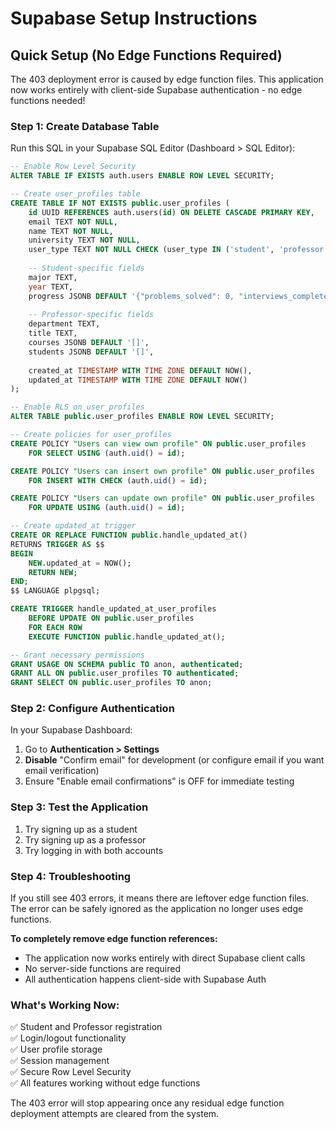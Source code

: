 # Supabase Setup Instructions

## Quick Setup (No Edge Functions Required)

The 403 deployment error is caused by edge function files. This application now works entirely with client-side Supabase authentication - no edge functions needed!

### Step 1: Create Database Table

Run this SQL in your Supabase SQL Editor (Dashboard > SQL Editor):

```sql
-- Enable Row Level Security
ALTER TABLE IF EXISTS auth.users ENABLE ROW LEVEL SECURITY;

-- Create user_profiles table
CREATE TABLE IF NOT EXISTS public.user_profiles (
    id UUID REFERENCES auth.users(id) ON DELETE CASCADE PRIMARY KEY,
    email TEXT NOT NULL,
    name TEXT NOT NULL,
    university TEXT NOT NULL,
    user_type TEXT NOT NULL CHECK (user_type IN ('student', 'professor')),
    
    -- Student-specific fields
    major TEXT,
    year TEXT,
    progress JSONB DEFAULT '{"problems_solved": 0, "interviews_completed": 0, "study_streak": 0}',
    
    -- Professor-specific fields
    department TEXT,
    title TEXT,
    courses JSONB DEFAULT '[]',
    students JSONB DEFAULT '[]',
    
    created_at TIMESTAMP WITH TIME ZONE DEFAULT NOW(),
    updated_at TIMESTAMP WITH TIME ZONE DEFAULT NOW()
);

-- Enable RLS on user_profiles
ALTER TABLE public.user_profiles ENABLE ROW LEVEL SECURITY;

-- Create policies for user_profiles
CREATE POLICY "Users can view own profile" ON public.user_profiles
    FOR SELECT USING (auth.uid() = id);

CREATE POLICY "Users can insert own profile" ON public.user_profiles
    FOR INSERT WITH CHECK (auth.uid() = id);

CREATE POLICY "Users can update own profile" ON public.user_profiles
    FOR UPDATE USING (auth.uid() = id);

-- Create updated_at trigger
CREATE OR REPLACE FUNCTION public.handle_updated_at()
RETURNS TRIGGER AS $$
BEGIN
    NEW.updated_at = NOW();
    RETURN NEW;
END;
$$ LANGUAGE plpgsql;

CREATE TRIGGER handle_updated_at_user_profiles
    BEFORE UPDATE ON public.user_profiles
    FOR EACH ROW
    EXECUTE FUNCTION public.handle_updated_at();

-- Grant necessary permissions
GRANT USAGE ON SCHEMA public TO anon, authenticated;
GRANT ALL ON public.user_profiles TO authenticated;
GRANT SELECT ON public.user_profiles TO anon;
```

### Step 2: Configure Authentication

In your Supabase Dashboard:

1. Go to **Authentication > Settings**
2. **Disable** "Confirm email" for development (or configure email if you want email verification)
3. Ensure "Enable email confirmations" is OFF for immediate testing

### Step 3: Test the Application

1. Try signing up as a student
2. Try signing up as a professor  
3. Try logging in with both accounts

### Step 4: Troubleshooting

If you still see 403 errors, it means there are leftover edge function files. The error can be safely ignored as the application no longer uses edge functions.

**To completely remove edge function references:**
- The application now works entirely with direct Supabase client calls
- No server-side functions are required
- All authentication happens client-side with Supabase Auth

### What's Working Now:

✅ Student and Professor registration  
✅ Login/logout functionality  
✅ User profile storage  
✅ Session management  
✅ Secure Row Level Security  
✅ All features working without edge functions  

The 403 error will stop appearing once any residual edge function deployment attempts are cleared from the system.